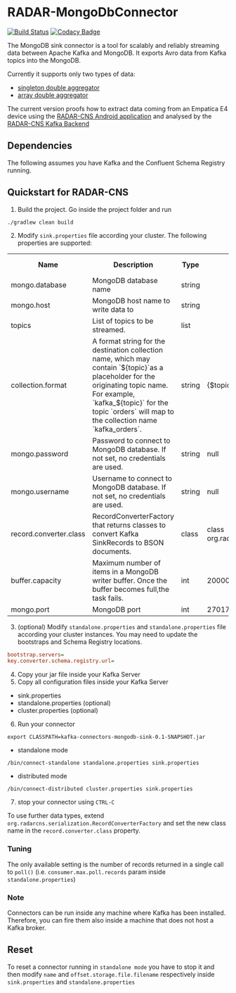 # RADAR-MongoDbConnector

[![Build Status](https://travis-ci.org/RADAR-CNS/RADAR-MongoDbConnector.svg?branch=master)](https://travis-ci.org/RADAR-CNS/RADAR-MongoDbConnector)
[![Codacy Badge](https://api.codacy.com/project/badge/Grade/64eb2330ca7146fcb0b823816f44fcb8)](https://www.codacy.com/app/RADAR-CNS/RADAR-MongoDbConnector?utm_source=github.com&amp;utm_medium=referral&amp;utm_content=RADAR-CNS/RADAR-MongoDbConnector&amp;utm_campaign=Badge_Grade)

The MongoDB sink connector is a tool for scalably and reliably streaming data between Apache Kafka and MongoDB. It exports Avro data from Kafka topics into the MongoDB.
 
Currently it supports only two types of data:
 - [singleton double aggregator](https://github.com/RADAR-CNS/RADAR-Backend/blob/master/src/main/resources/avro/aggregator/double_aggregator.avsc)
 - [array double aggregator](https://github.com/RADAR-CNS/RADAR-Backend/blob/master/src/main/resources/avro/aggregator/double_array_aggregator.avsc)

The current version proofs how to extract data coming from an Empatica E4 device using the [RADAR-CNS Android application](https://github.com/RADAR-CNS/RADAR-AndroidApplication) and analysed by the [RADAR-CNS Kafka Backend](https://github.com/RADAR-CNS/RADAR-Backend) 

## Dependencies

The following assumes you have Kafka and the Confluent Schema Registry running.

## Quickstart for RADAR-CNS

1. Build the project. Go inside the project folder and run
```shell
./gradlew clean build
```
2. Modify `sink.properties` file according your cluster. The following properties are supported:

<table class="data-table"><tbody>
<tr>
<th>Name</th>
<th>Description</th>
<th>Type</th>
<th>Default</th>
<th>Valid Values</th>
<th>Importance</th>
</tr>
<tr>
<td>mongo.database</td><td>MongoDB database name</td><td>string</td><td></td><td></td><td>high</td></tr>
<tr>
<td>mongo.host</td><td>MongoDB host name to write data to</td><td>string</td><td></td><td></td><td>high</td></tr>
<tr>
<td>topics</td><td>List of topics to be streamed.</td><td>list</td><td></td><td></td><td>high</td></tr>
<tr>
<td>collection.format</td><td>A format string for the destination collection name, which may contain `${topic}`as a placeholder for the originating topic name.
For example, `kafka_${topic}` for the topic `orders` will map to the collection name `kafka_orders`.</td><td>string</td><td>{$topic}</td><td></td><td>medium</td></tr>
<tr>
<td>mongo.password</td><td>Password to connect to MongoDB database. If not set, no credentials are used.</td><td>string</td><td>null</td><td></td><td>medium</td></tr>
<tr>
<td>mongo.username</td><td>Username to connect to MongoDB database. If not set, no credentials are used.</td><td>string</td><td>null</td><td></td><td>medium</td></tr>
<tr>
<td>record.converter.class</td><td>RecordConverterFactory that returns classes to convert Kafka SinkRecords to BSON documents.</td><td>class</td><td>class org.radarcns.serialization.RecordConverterFactory</td><td></td><td>medium</td></tr>
<tr>
<td>buffer.capacity</td><td>Maximum number of items in a MongoDB writer buffer. Once the buffer becomes full,the task fails.</td><td>int</td><td>20000</td><td>[1,...]</td><td>low</td></tr>
<tr>
<td>mongo.port</td><td>MongoDB port</td><td>int</td><td>27017</td><td>[1,...]</td><td>low</td></tr>
</tbody></table>

3. (optional) Modify `standalone.properties` and `standalone.properties` file according your cluster instances. You may need to update the bootstraps and Schema Registry locations.
```ini
bootstrap.servers=
key.converter.schema.registry.url=
```
4. Copy your jar file inside your Kafka Server
5. Copy all configuration files inside your Kafka Server
  - sink.properties 
  - standalone.properties (optional)
  - cluster.properties (optional)
6. Run your connector
```shell
export CLASSPATH=kafka-connectors-mongodb-sink-0.1-SNAPSHOT.jar
```
  - standalone mode

  ```shell
  /bin/connect-standalone standalone.properties sink.properties
  ```
  - distributed mode

  ```shell
  /bin/connect-distributed cluster.properties sink.properties
  ```
7. stop your connector using `CTRL-C`

To use further data types, extend `org.radarcns.serialization.RecordConverterFactory` and set the new class name in the `record.converter.class` property.
 
### Tuning
The only available setting is the number of records returned in a single call to `poll()` (i.e. `consumer.max.poll.records` param inside `standalone.properties`)

### Note
Connectors can be run inside any machine where Kafka has been installed. Therefore, you can fire them also inside a machine that does not host a Kafka broker.

## Reset
To reset a connector running in `standalone mode` you have to stop it and then modify `name` and `offset.storage.file.filename` respectively inside `sink.properties` and `standalone.properties`
